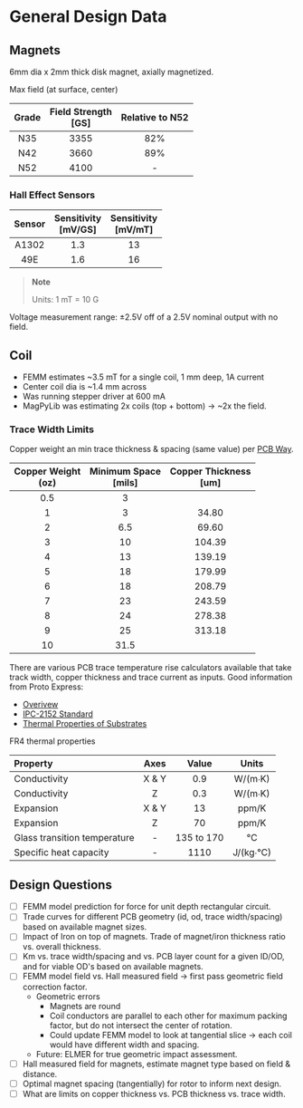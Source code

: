 # General Design Data

## Magnets
6mm dia x 2mm thick disk magnet, axially magnetized.

Max field (at surface, center)

|Grade| Field Strength</br>[GS] | Relative to N52 |
| :-: | :-: | :-: |
| N35 | 3355 | 82% |
| N42 | 3660 | 89% |
| N52 | 4100 |  - |

### Hall Effect Sensors

| Sensor | Sensitivity</br>[mV/GS] | Sensitivity</br>[mV/mT] |
| :-: | :-: | :-: |
| A1302| 1.3 | 13 |
| 49E| 1.6 | 16 |

> **Note** 
>
> Units: 1 mT = 10 G

Voltage measurement range: ±2.5V off of a 2.5V nominal output with no field.

## Coil
- FEMM estimates ~3.5 mT for a single coil, 1 mm deep, 1A current 
- Center coil dia is ~1.4 mm across
- Was running stepper driver at 600 mA
- MagPyLib was estimating 2x coils (top + bottom) → ~2x the field.

### Trace Width Limits

Copper weight an min trace thickness & spacing (same value) per [PCB Way](https://www.pcbway.com/).

|Copper Weight</br>(oz)| Minimum Space</br>[mils]| Copper Thickness</br>[um]|
| :-: | :-: | :-: | 
|0.5|	3| |
|1|	3| 34.80 |
|2|	6.5| 69.60|
|3|	10| 104.39
|4|	13| 139.19|
|5|18| 179.99 |
|6|18| 208.79|
|7|23| 243.59|
|8|24| 278.38|
|9|25| 313.18
|10|31.5||

There are various PCB trace temperature rise calculators available that take track width, copper thickness and trace current as inputs.  Good information from Proto Express:

- [Overivew](https://www.protoexpress.com/blog/trace-current-capacity-pcb-design/)
- [IPC-2152 Standard](https://www.protoexpress.com/blog/how-to-optimize-your-pcb-trace-using-ipc-2152-standard/)
- [Thermal Properties of Substrates](https://www.protoexpress.com/blog/comparing-the-manufacturability-of-pcb-laminates/)

FR4 thermal properties

| Property | Axes | Value | Units |
| :- | :-: | :-: | :-: | 
| Conductivity| X & Y| 0.9| W/(m∙K)|
| Conductivity| Z | 0.3 |W/(m∙K)|
| Expansion| X & Y| 13 |ppm/K|
| Expansion| Z |  70 |ppm/K|
| Glass transition temperature|-| 135 to 170 |°C|
| Specific heat capacity| - | 1110 |J/(kg∙°C)|

## Design Questions

- [ ] FEMM model prediction for force for unit depth rectangular circuit.
- [ ] Trade curves for different PCB geometry (id, od, trace width/spacing) based on available magnet sizes.
- [ ] Impact of Iron on top of magnets.  Trade of magnet/iron thickness ratio vs. overall thickness.
- [ ] Km vs. trace width/spacing and vs. PCB layer count for a given ID/OD, and for viable OD's based on available magnets.
- [ ] FEMM model field vs. Hall measured field → first pass geometric field correction factor.
    - Geometric errors
        - Magnets are round
        - Coil conductors are parallel to each other for maximum packing factor, but do not intersect the center of rotation.
        - Could update FEMM model to look at tangential slice → each coil would have different width and spacing.
    - Future: ELMER for true geometric impact assessment.
- [ ] Hall measured field for magnets, estimate magnet type based on field & distance.
- [ ] Optimal magnet spacing (tangentially) for rotor to inform next design.
- [ ] What are limits on copper thickness vs. PCB thickness vs. trace width.
